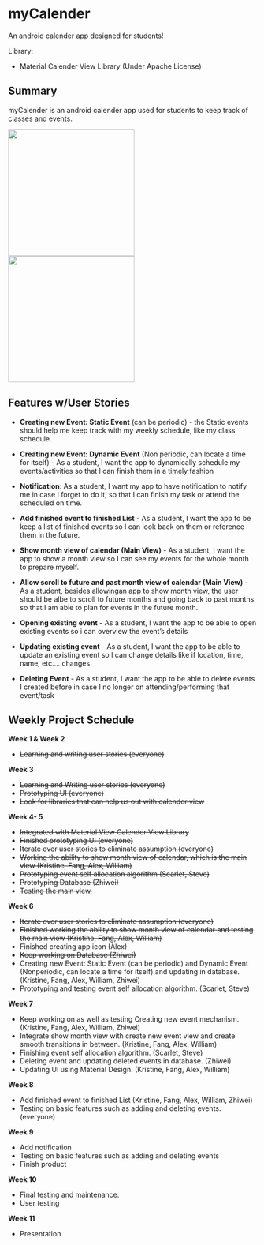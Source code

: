 # myCalender
An android calender app designed for students!

Library:
* Material Calender View Library (Under Apache License)



Summary
--------------
myCalender is an android calender app used for students to keep track of classes and events.

<img src="https://github.com/ucsdCSE110wi16/CSE110W240T9/blob/master/Icons/ic_calender_finished.png?raw=true" align="center" height="256" width="256" >

<img src="https://github.com/ucsdCSE110wi16/CSE110W240T9/blob/master/Icons/screenShot1.png?raw=true" align="center" height="256" width="256" >



Features w/User Stories
--------------
* __Creating new Event: Static Event__ (can be periodic) -  the Static events should help me keep track with my weekly schedule, like my class schedule.

* __Creating new Event: Dynamic Event__ (Non periodic, can locate a time for itself) - As a student, I want the app to dynamically schedule my events/activities so that I can finish them in a timely fashion

* __Notification__: As a student, I want my app to have notification to notify me in case I forget to do it, so that I can finish my task or attend the scheduled on time.

* __Add finished event to finished List__ - As a student, I want the app to be keep a list of finished events so I can look back on them or reference them in the future.

* __Show month view of calendar (Main View)__ - As a student, I want the app to show a month view so I can see my events for the whole month to prepare myself. 

* __Allow scroll to future and past month view of calendar (Main View)__ - As a student,  besides allowingan app to show month view, the user should be albe to scroll to future months and going back to past months so that I am able to plan for events in the future month.

* __Opening existing event__ - As a student, I want the app to be able to open existing events so i can overview the event’s details

* __Updating existing event__ - As a student, I want the app to be able to update an existing event so I can change details like if location, time, name, etc…. changes

* __Deleting Event__ - As a student, I want the app to be able to delete events I created before in case I no longer on attending/performing that event/task



Weekly Project Schedule
--------------
__Week 1 & Week 2__
* ~~Learning and writing user stories (everyone)~~

__Week 3__
* ~~Learning and Writing user stories (everyone)~~
* ~~Prototyping UI (everyone)~~
* ~~Look for libraries that can help us out with calender view~~

__Week 4- 5__
* ~~Integrated with Material View Calender View Library~~
* ~~Finished prototyping UI (everyone)~~
* ~~Iterate over user stories to eliminate assumption (everyone)~~
* ~~Working the ability to show month view of calendar, which is the main view (Kristine, Fang, Alex, William)~~
* ~~Prototyping event self allocation algorithm (Scarlet, Steve)~~
* ~~Prototyping Database (Zhiwei)~~
* ~~Testing the main view.~~

__Week 6__
* ~~Iterate over user stories to eliminate assumption (everyone)~~
* ~~Finished working the ability to show month view of calendar and testing the main view (Kristine, Fang, Alex, William)~~
* ~~Finished creating app icon (Alex)~~
* ~~Keep working on Database (Zhiwei)~~
* Creating new Event: Static Event (can be periodic) and Dynamic Event (Nonperiodic, can locate a time for itself) and updating in database. (Kristine, Fang, Alex, William, Zhiwei)
* Prototyping and testing event self allocation algorithm. (Scarlet, Steve)


__Week 7__
* Keep working on as well as testing Creating new event mechanism. (Kristine, Fang, Alex, William, Zhiwei)
* Integrate show month view with create new event view and create smooth transitions in between. (Kristine, Fang, Alex, William)
* Finishing event self allocation algorithm. (Scarlet, Steve)
* Deleting event and updating deleted events in database. (Zhiwei)
* Updating UI using Material Design. (Kristine, Fang, Alex, William)

__Week 8__
* Add finished event to finished List (Kristine, Fang, Alex, William, Zhiwei)
* Testing on basic features such as adding and deleting events. (everyone)

__Week 9__  
* Add notification
* Testing on basic features such as adding and deleting events
* Finish product

__Week 10__ 
* Final testing and maintenance.
* User testing

__Week 11__
* Presentation

